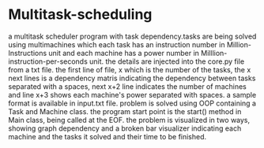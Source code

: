 # Multitask-scheduling
a multitask scheduler program with task dependency.tasks are being solved using multimachines which each task has an instruction number in Million-Instructions unit and
each machine has a power number in Milllion-instruction-per-seconds unit.
the details are injected into the core.py file from a txt file. the first line of file, x which is the number of the tasks,
the x next lines is a dependency matris indicating the dependency between tasks separated with a spaces, next x+2 line indicates the number of machines and 
line x+3 shows each machine's power separated with spaces. a sample format is available in input.txt file.
problem is solved using OOP containing a Task and Machine class.
the program start point is the start() method in Main class, being called at the EOF.
the problem is visualized in two ways, showing graph dependency and a broken bar visualizer indicating each machine and the tasks it solved and
their time to be finished.
